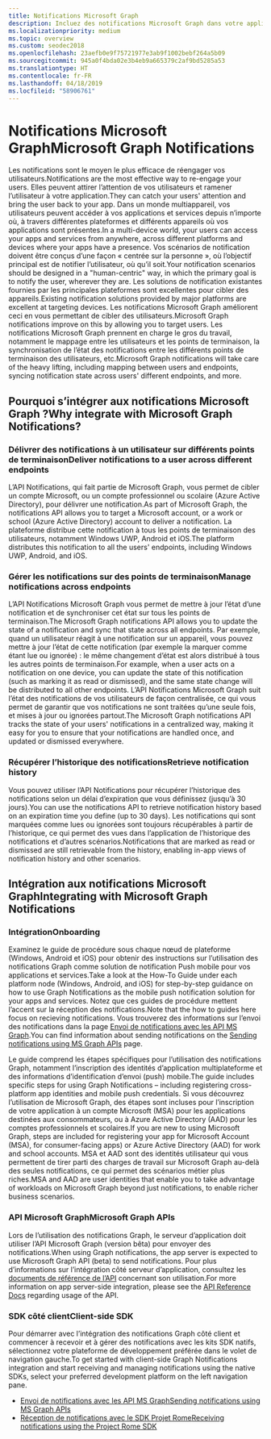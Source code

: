 ```yaml
---
title: Notifications Microsoft Graph
description: Incluez des notifications Microsoft Graph dans votre application pour réengager les utilisateurs d’une façon centrée sur la personne.
ms.localizationpriority: medium
ms.topic: overview
ms.custom: seodec2018
ms.openlocfilehash: 23aefb0e9f75721977e3ab9f1002bebf264a5b09
ms.sourcegitcommit: 945a0f4bda02e3b4eb9a665379c2af9bd5285a53
ms.translationtype: HT
ms.contentlocale: fr-FR
ms.lasthandoff: 04/18/2019
ms.locfileid: "58906761"
---
```

# <a name="microsoft-graph-notifications"></a><span data-ttu-id="f976d-103">Notifications Microsoft Graph</span><span class="sxs-lookup"><span data-stu-id="f976d-103">Microsoft Graph Notifications</span></span>
<span data-ttu-id="f976d-104">Les notifications sont le moyen le plus efficace de réengager vos utilisateurs.</span><span class="sxs-lookup"><span data-stu-id="f976d-104">Notifications are the most effective way to re-engage your users.</span></span> <span data-ttu-id="f976d-105">Elles peuvent attirer l’attention de vos utilisateurs et ramener l’utilisateur à votre application.</span><span class="sxs-lookup"><span data-stu-id="f976d-105">They can catch your users' attention and bring the user back to your app.</span></span> <span data-ttu-id="f976d-106">Dans un monde multiappareil, vos utilisateurs peuvent accéder à vos applications et services depuis n’importe où, à travers différentes plateformes et différents appareils où vos applications sont présentes.</span><span class="sxs-lookup"><span data-stu-id="f976d-106">In a multi-device world, your users can access your apps and services from anywhere, across different platforms and devices where your apps have a presence.</span></span>
<span data-ttu-id="f976d-107">Vos scénarios de notification doivent être conçus d’une façon « centrée sur la personne », où l’objectif principal est de notifier l’utilisateur, où qu’il soit.</span><span class="sxs-lookup"><span data-stu-id="f976d-107">Your notification scenarios should be designed in a "human-centric" way, in which the primary goal is to notify the user, wherever they are.</span></span> <span data-ttu-id="f976d-108">Les solutions de notification existantes fournies par les principales plateformes sont excellentes pour cibler des appareils.</span><span class="sxs-lookup"><span data-stu-id="f976d-108">Existing notification solutions provided by major platforms are excellent at targeting devices.</span></span> <span data-ttu-id="f976d-109">Les notifications Microsoft Graph améliorent ceci en vous permettant de cibler des utilisateurs.</span><span class="sxs-lookup"><span data-stu-id="f976d-109">Microsoft Graph notifications improve on this by allowing you to target users.</span></span> <span data-ttu-id="f976d-110">Les notifications Microsoft Graph prennent en charge le gros du travail, notamment le mappage entre les utilisateurs et les points de terminaison, la synchronisation de l’état des notifications entre les différents points de terminaison des utilisateurs, etc.</span><span class="sxs-lookup"><span data-stu-id="f976d-110">Microsoft Graph notifications will take care of the heavy lifting, including mapping between users and endpoints, syncing notification state across users' different endpoints, and more.</span></span>

## <a name="why-integrate-with-microsoft-graph-notifications"></a><span data-ttu-id="f976d-111">Pourquoi s’intégrer aux notifications Microsoft Graph ?</span><span class="sxs-lookup"><span data-stu-id="f976d-111">Why integrate with Microsoft Graph Notifications?</span></span>

### <a name="deliver-notifications-to-a-user-across-different-endpoints"></a><span data-ttu-id="f976d-112">Délivrer des notifications à un utilisateur sur différents points de terminaison</span><span class="sxs-lookup"><span data-stu-id="f976d-112">Deliver notifications to a user across different endpoints</span></span>
<span data-ttu-id="f976d-113">L’API Notifications, qui fait partie de Microsoft Graph, vous permet de cibler un compte Microsoft, ou un compte professionnel ou scolaire (Azure Active Directory), pour délivrer une notification.</span><span class="sxs-lookup"><span data-stu-id="f976d-113">As part of Microsoft Graph, the notifications API allows you to target a Microsoft account, or a work or school (Azure Active Directory) account to deliver a notification.</span></span> <span data-ttu-id="f976d-114">La plateforme distribue cette notification à tous les points de terminaison des utilisateurs, notamment Windows UWP, Android et iOS.</span><span class="sxs-lookup"><span data-stu-id="f976d-114">The platform distributes this notification to all the users' endpoints, including Windows UWP, Android, and iOS.</span></span>

### <a name="manage-notifications-across-endpoints"></a><span data-ttu-id="f976d-115">Gérer les notifications sur des points de terminaison</span><span class="sxs-lookup"><span data-stu-id="f976d-115">Manage notifications across endpoints</span></span>
<span data-ttu-id="f976d-116">L’API Notifications Microsoft Graph vous permet de mettre à jour l’état d’une notification et de synchroniser cet état sur tous les points de terminaison.</span><span class="sxs-lookup"><span data-stu-id="f976d-116">The Microsoft Graph notifications API allows you to update the state of a notification and sync that state across all endpoints.</span></span> <span data-ttu-id="f976d-117">Par exemple, quand un utilisateur réagit à une notification sur un appareil, vous pouvez mettre à jour l’état de cette notification (par exemple la marquer comme étant lue ou ignorée) : le même changement d’état est alors distribué à tous les autres points de terminaison.</span><span class="sxs-lookup"><span data-stu-id="f976d-117">For example, when a user acts on a notification on one device, you can update the state of this notification (such as marking it as read or dismissed), and the same state change will be distributed to all other endpoints.</span></span> <span data-ttu-id="f976d-118">L’API Notifications Microsoft Graph suit l’état des notifications de vos utilisateurs de façon centralisée, ce qui vous permet de garantir que vos notifications ne sont traitées qu’une seule fois, et mises à jour ou ignorées partout.</span><span class="sxs-lookup"><span data-stu-id="f976d-118">The Microsoft Graph notifications API tracks the state of your users' notifications in a centralized way, making it easy for you to ensure that your notifications are handled once, and updated or dismissed everywhere.</span></span>

### <a name="retrieve-notification-history"></a><span data-ttu-id="f976d-119">Récupérer l’historique des notifications</span><span class="sxs-lookup"><span data-stu-id="f976d-119">Retrieve notification history</span></span>
<span data-ttu-id="f976d-120">Vous pouvez utiliser l’API Notifications pour récupérer l’historique des notifications selon un délai d’expiration que vous définissez (jusqu’à 30 jours).</span><span class="sxs-lookup"><span data-stu-id="f976d-120">You can use the notifications API to retrieve notification history based on an expiration time you define (up to 30 days).</span></span> <span data-ttu-id="f976d-121">Les notifications qui sont marquées comme lues ou ignorées sont toujours récupérables à partir de l’historique, ce qui permet des vues dans l’application de l’historique des notifications et d’autres scénarios.</span><span class="sxs-lookup"><span data-stu-id="f976d-121">Notifications that are marked as read or dismissed are still retrievable from the history, enabling in-app views of notification history and other scenarios.</span></span>

## <a name="integrating-with-microsoft-graph-notifications"></a><span data-ttu-id="f976d-122">Intégration aux notifications Microsoft Graph</span><span class="sxs-lookup"><span data-stu-id="f976d-122">Integrating with Microsoft Graph Notifications</span></span>

### <a name="onboarding"></a><span data-ttu-id="f976d-123">Intégration</span><span class="sxs-lookup"><span data-stu-id="f976d-123">Onboarding</span></span>
<span data-ttu-id="f976d-124">Examinez le guide de procédure sous chaque nœud de plateforme (Windows, Android et iOS) pour obtenir des instructions sur l’utilisation des notifications Graph comme solution de notification Push mobile pour vos applications et services.</span><span class="sxs-lookup"><span data-stu-id="f976d-124">Take a look at the How-To Guide under each platform node (Windows, Android, and iOS) for step-by-step guidance on how to use Graph Notifications as the mobile push notification solution for your apps and services.</span></span> <span data-ttu-id="f976d-125">Notez que ces guides de procédure mettent l’accent sur la réception des notifications.</span><span class="sxs-lookup"><span data-stu-id="f976d-125">Note that the how to guides here focus on recieving notifications.</span></span> <span data-ttu-id="f976d-126">Vous trouverez des informations sur l’envoi des notifications dans la page [Envoi de notifications avec les API MS Graph](sending-notifications.md).</span><span class="sxs-lookup"><span data-stu-id="f976d-126">You can find information about sending notifications on the [Sending notifications using MS Graph APIs](sending-notifications.md) page.</span></span>

<span data-ttu-id="f976d-127">Le guide comprend les étapes spécifiques pour l’utilisation des notifications Graph, notamment l’inscription des identités d’application multiplateforme et des informations d’identification d’envoi (push) mobile.</span><span class="sxs-lookup"><span data-stu-id="f976d-127">The guide includes specific steps for using Graph Notifications – including registering cross-platform app identities and mobile push credentials.</span></span> <span data-ttu-id="f976d-128">Si vous découvrez l’utilisation de Microsoft Graph, des étapes sont incluses pour l’inscription de votre application à un compte Microsoft (MSA) pour les applications destinées aux consommateurs, ou à Azure Active Directory (AAD) pour les comptes professionnels et scolaires.</span><span class="sxs-lookup"><span data-stu-id="f976d-128">If you are new to using Microsoft Graph, steps are included for registering your app for Microsoft Account (MSA), for consumer-facing apps) or Azure Active Directory (AAD) for work and school accounts.</span></span> <span data-ttu-id="f976d-129">MSA et AAD sont des identités utilisateur qui vous permettent de tirer parti des charges de travail sur Microsoft Graph au-delà des seules notifications, ce qui permet des scénarios métier plus riches.</span><span class="sxs-lookup"><span data-stu-id="f976d-129">MSA and AAD are user identities that enable you to take advantage of workloads on Microsoft Graph beyond just notifications, to enable richer business scenarios.</span></span> 

### <a name="microsoft-graph-apis"></a><span data-ttu-id="f976d-130">API Microsoft Graph</span><span class="sxs-lookup"><span data-stu-id="f976d-130">Microsoft Graph APIs</span></span>
<span data-ttu-id="f976d-131">Lors de l’utilisation des notifications Graph, le serveur d’application doit utiliser l’API Microsoft Graph (version bêta) pour envoyer des notifications.</span><span class="sxs-lookup"><span data-stu-id="f976d-131">When using Graph notifications, the app server is expected to use Microsoft Graph API (beta) to send notifications.</span></span> <span data-ttu-id="f976d-132">Pour plus d’informations sur l’intégration côté serveur d’application, consultez les [documents de référence de l’API](https://developer.microsoft.com/graph/docs/api-reference/beta/resources/notifications-api-overview) concernant son utilisation.</span><span class="sxs-lookup"><span data-stu-id="f976d-132">For more information on app server-side integration, please see the [API Reference Docs](https://developer.microsoft.com/graph/docs/api-reference/beta/resources/notifications-api-overview) regarding usage of the API.</span></span> 

### <a name="client-side-sdk"></a><span data-ttu-id="f976d-133">SDK côté client</span><span class="sxs-lookup"><span data-stu-id="f976d-133">Client-side SDK</span></span>
<span data-ttu-id="f976d-134">Pour démarrer avec l’intégration des notifications Graph côté client et commencer à recevoir et à gérer des notifications avec les kits SDK natifs, sélectionnez votre plateforme de développement préférée dans le volet de navigation gauche.</span><span class="sxs-lookup"><span data-stu-id="f976d-134">To get started with client-side Graph Notifications integration and start receiving and managing notifications using the native SDKs, select your preferred development platform on the left navigation pane.</span></span> 

* [<span data-ttu-id="f976d-135">Envoi de notifications avec les API MS Graph</span><span class="sxs-lookup"><span data-stu-id="f976d-135">Sending notifications using MS Graph APIs</span></span>](sending-notifications.md)
* [<span data-ttu-id="f976d-136">Réception de notifications avec le SDK Projet Rome</span><span class="sxs-lookup"><span data-stu-id="f976d-136">Receiving notifications using the Project Rome SDK</span></span>](receiving-notifications.md)
